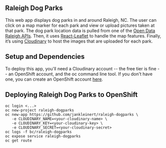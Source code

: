 ## Raleigh Dog Parks

This web app displays dog parks in and around Raleigh, NC. The user can click on a map marker for each park and view or upload pictures taken at that park. The dog park location data is pulled from one of the [Open Data Raleigh APIs](http://data-ral.opendata.arcgis.com/). Then, it uses [React-Leaflet](https://react-leaflet.js.org/) to handle the map features. Finally, it’s using [Cloudinary](https://cloudinary.com/) to host the images that are uploaded for each park.

## Setup and Dependencies

To deploy this app, you'll need a Cloudinary account -- the free tier is fine -- an OpenShift account, and the oc command line tool. If you don't have one, you can create an OpenShift account [here](https://manage.openshift.com/sign_in).

## Deploying Raleigh Dog Parks to OpenShift

    oc login <...>
    oc new-project raleigh-dogparks
    oc new-app https://github.com/jankleinert/raleigh-dogparks \
       -e CLOUDINARY_NAME=<your-cloudinary-name> \
       -e CLOUDINARY_KEY=<your-cloudinary-key> \ 
       -e CLOUDINARY_SECRET=<your-cloudinary-secret>
    oc logs -f bc/raleigh-dogparks
    oc expose service raleigh-dogparks
    oc get route
